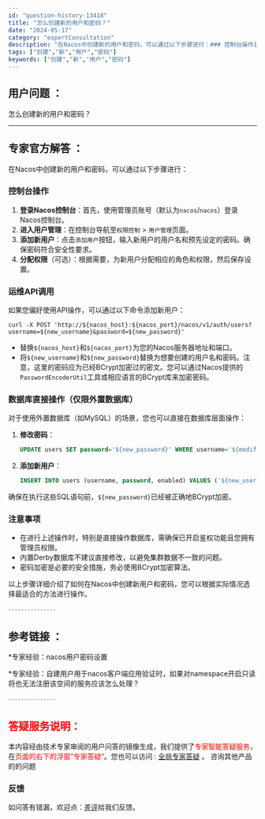 ```yaml
---
id: "question-history-13418"
title: "怎么创建新的用户和密码？"
date: "2024-05-17"
category: "expertConsultation"
description: "在Nacos中创建新的用户和密码，可以通过以下步骤进行：### 控制台操作1. **登录Nacos控制台**：首先，使用管理员账号（默认为`nacos`/`nacos`）登录Nacos控制台。2. **进入用户管理**：在控制台导航至`权限控制`  `用户管理`页面。3. **添加新用户**：点击`"
tags: ["创建","新","用户","密码"]
keywords: ["创建","新","用户","密码"]
---
```


## 用户问题 ： 
 怎么创建新的用户和密码？  

---------------
## 专家官方解答 ：

在Nacos中创建新的用户和密码，可以通过以下步骤进行：

### 控制台操作
1. **登录Nacos控制台**：首先，使用管理员账号（默认为`nacos`/`nacos`）登录Nacos控制台。
2. **进入用户管理**：在控制台导航至`权限控制` > `用户管理`页面。
3. **添加新用户**：点击`添加用户`按钮，输入新用户的用户名和预先设定的密码。确保密码符合安全性要求。
4. **分配权限**（可选）：根据需要，为新用户分配相应的角色和权限，然后保存设置。

### 运维API调用
如果您偏好使用API操作，可以通过以下命令添加新用户：

```shell
curl -X POST 'http://${nacos_host}:${nacos_port}/nacos/v1/auth/users?username=${new_username}&password=${new_password}'
```
- 替换`${nacos_host}`和`${nacos_port}`为您的Nacos服务器地址和端口。
- 将`${new_username}`和`${new_password}`替换为想要创建的用户名和密码。注意，这里的密码应为已经BCrypt加密过的密文。您可以通过Nacos提供的`PasswordEncoderUtil`工具或相应语言的BCrypt库来加密密码。

### 数据库直接操作（仅限外置数据库）
对于使用外置数据库（如MySQL）的场景，您也可以直接在数据库层面操作：
1. **修改密码**：
   ```SQL
   UPDATE users SET password='${new_password}' WHERE username='${modified_username}';
   ```
2. **添加新用户**：
   ```SQL
   INSERT INTO users (username, password, enabled) VALUES ('${new_username}', '${new_password}', TRUE);
   ```
确保在执行这些SQL语句前，`${new_password}`已经被正确地BCrypt加密。

### 注意事项
- 在进行上述操作时，特别是直接操作数据库，需确保已开启鉴权功能且您拥有管理员权限。
- 内置Derby数据库不建议直接修改，以避免集群数据不一致的问题。
- 密码加密是必要的安全措施，务必使用BCrypt加密算法。

以上步骤详细介绍了如何在Nacos中创建新用户和密码，您可以根据实际情况选择最适合的方法进行操作。


<font color="#949494">---------------</font> 


## 参考链接 ：

*专家经验：nacos用户密码设置 
 
 *专家经验：自建用户用于nacos客户端应用验证时，如果对namespace开启只读将也无法注册该空间的服务应该怎么处理？ 


 <font color="#949494">---------------</font> 
 


## <font color="#FF0000">答疑服务说明：</font> 

本内容经由技术专家审阅的用户问答的镜像生成，我们提供了<font color="#FF0000">专家智能答疑服务</font>，在<font color="#FF0000">页面的右下的浮窗”专家答疑“</font>。您也可以访问 : [全局专家答疑](https://answer.opensource.alibaba.com/docs/intro) 。 咨询其他产品的的问题

### 反馈
如问答有错漏，欢迎点：[差评](https://ai.nacos.io/user/feedbackByEnhancerGradePOJOID?enhancerGradePOJOId=13892)给我们反馈。
